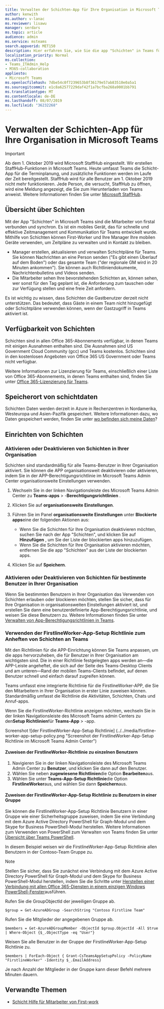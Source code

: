 ```yaml
---
title: Verwalten der Schichten-App für Ihre Organisation in Microsoft Teams
author: kenwith
ms.author: v-lanac
ms.reviewer: lisawu
manager: serdars
ms.topic: article
audience: admin
ms.service: msteams
search.appverid: MET150
description: Hier erfahren Sie, wie Sie die app "Schichten" in Teams für First-worker in Ihrer Organisation einrichten und verwalten.
localization_priority: Normal
ms.collection:
- Teams_ITAdmin_Help
- M365-collaboration
appliesto:
- Microsoft Teams
ms.openlocfilehash: 7dbe54c0f7239653b8f36179e57ab83510e0a5a1
ms.sourcegitcommit: e1c8a62577229daf42f1a7bcfba268a9001bb791
ms.translationtype: MT
ms.contentlocale: de-DE
ms.lasthandoff: 08/07/2019
ms.locfileid: "36232268"
---
```

# <a name="manage-the-shifts-app-for-your-organization-in-microsoft-teams"></a>Verwalten der Schichten-App für Ihre Organisation in Microsoft Teams

> [!IMPORTANT]
> Ab dem 1. Oktober 2019 wird Microsoft StaffHub eingestellt. Wir erstellen StaffHub-Funktionen in Microsoft Teams. Heute umfasst Teams die Schicht-App für die Terminplanung, und zusätzliche Funktionen werden im Laufe der Zeit bereitgestellt. StaffHub wird für alle Benutzer am 1. Oktober 2019 nicht mehr funktionieren. Jede Person, die versucht, StaffHub zu öffnen, wird eine Meldung angezeigt, die Sie zum Herunterladen von Teams anweist. Weitere Informationen finden Sie unter [Microsoft StaffHub](microsoft-staffhub-to-be-retired.md).  

## <a name="overview-of-shifts"></a>Übersicht über Schichten
Mit der App "Schichten" in Microsoft Teams sind die Mitarbeiter von firstal verbunden und synchron. Es ist ein mobiles Gerät, das für schnelle und effektive Zeitmanagement und Kommunikation für Teams entwickelt wurde. Mithilfe von Schichten können First-Worker und Ihre Manager Ihre mobilen Geräte verwenden, um Zeitpläne zu verwalten und in Kontakt zu bleiben. 

- Manager erstellen, aktualisieren und verwalten Schichtpläne für Teams. Sie können Nachrichten an eine Person senden ("Es gibt einen Überlauf auf dem Boden") oder das gesamte Team ("der regionale GM wird in 20 Minuten ankommen"). Sie können auch Richtliniendokumente, Nachrichtenbulletins und Videos senden. 
- Die Mitarbeiter sehen Ihre bevorstehenden Schichten an, können sehen, wer sonst für den Tag geplant ist, die Anforderung zum tauschen oder zur Verfügung stellen und eine freie Zeit anfordern. 

Es ist wichtig zu wissen, dass Schichten die Gastbenutzer derzeit nicht unterstützen. Das bedeutet, dass Gäste in einem Team nicht hinzugefügt oder Schichtpläne verwenden können, wenn der Gastzugriff in Teams aktiviert ist. 

## <a name="availability-of-shifts"></a>Verfügbarkeit von Schichten

Schichten sind in allen Office 365-Abonnements verfügbar, in denen Teams mit einigen Ausnahmen enthalten sind. Die Ausnahmen sind US Government Cloud Community (gcc) und Teams kostenlos. Schichten sind in den kostenlosen Angeboten von Office 365 US Government oder Teams nicht verfügbar.

Weitere Informationen zur Lizenzierung für Teams, einschließlich einer Liste von Office 365-Abonnements, in denen Teams enthalten sind, finden Sie unter [Office 365-Lizenzierung für Teams](../../Office-365-licensing.md).

## <a name="location-of-shifts-data"></a>Speicherort von schichtdaten

Schichten Daten werden derzeit in Azure in Rechenzentren in Nordamerika, Westeuropa und Asien-Pazifik gespeichert. Weitere Informationen dazu, wo Daten gespeichert werden, finden Sie unter [wo befinden sich meine Daten](http://o365datacentermap.azurewebsites.net/)?

## <a name="set-up-shifts"></a>Einrichten von Schichten

### <a name="enable-or-disable-shifts-in-your-organization"></a>Aktivieren oder Deaktivieren von Schichten in Ihrer Organisation

Schichten sind standardmäßig für alle Teams-Benutzer in Ihrer Organisation aktiviert. Sie können die APP organisationsweit deaktivieren oder aktivieren, indem Sie in der APP-Berechtigungsrichtlinie im Microsoft Teams Admin Center organisationsweite Einstellungen verwenden.

1. Wechseln Sie in der linken Navigationsleiste des Microsoft Teams Admin Center zu **Teams-apps** > -**Berechtigungsrichtlinien** .
2. Klicken Sie auf **organisationsweite Einstellungen**.
3. Führen Sie im Panel **organisationsweite Einstellungen** unter **Blockierte apps**eine der folgenden Aktionen aus:

    - Wenn Sie die Schichten für Ihre Organisation deaktivieren möchten, suchen Sie nach der App "Schichten", und klicken Sie auf **Hinzufügen** , um Sie der Liste der blockierten apps hinzuzufügen.
    - Wenn Sie die Schichten für Ihre Organisation aktivieren möchten, entfernen Sie die app "Schichten" aus der Liste der blockierten apps.
4. Klicken Sie auf **Speichern**. 

### <a name="enable-or-disable-shifts-for-specific-users-in-your-organization"></a>Aktivieren oder Deaktivieren von Schichten für bestimmte Benutzer in Ihrer Organisation

Wenn Sie bestimmten Benutzern in Ihrer Organisation das Verwenden von Schichten erlauben oder blockieren möchten, stellen Sie sicher, dass für Ihre Organisation in organisationsweiten Einstellungen aktiviert ist, und erstellen Sie dann eine benutzerdefinierte App-Berechtigungsrichtlinie, und weisen Sie diese Benutzern zu. Weitere Informationen finden Sie unter [Verwalten von App-Berechtigungsrichtlinien in Teams](../../teams-app-permission-policies.md).

### <a name="use-the-firstlineworker-app-setup-policy-to-pin-shifts-to-teams"></a>Verwenden der FirstlineWorker-App-Setup Richtlinie zum Anheften von Schichten an Teams

Mit den Richtlinien für die APP-Einrichtung können Sie Teams anpassen, um die apps hervorzuheben, die für Benutzer in Ihrer Organisation am wichtigsten sind. Die in einer Richtlinie festgelegten apps werden an&mdash;die APP-Leiste angeheftet, die sich auf der Seite des Teams-Desktop Clients und am unteren&mdash;Rand der mobilen Teams-Clients befindet, auf denen Benutzer schnell und einfach darauf zugreifen können. 
 
Teams umfasst eine integrierte Richtlinie für die FirstlineWorker-APP, die Sie den Mitarbeitern in Ihrer Organisation in erster Linie zuweisen können. Standardmäßig umfasst die Richtlinie die Aktivitäten, Schichten, Chats und Anruf-apps. 

Wenn Sie die FirstlineWorker-Richtlinie anzeigen möchten, wechseln Sie in der linken Navigationsleiste des Microsoft Teams admin Centers zu den**Setup Richtlinien**für **Teams-App** > -app.

Screenshot ![der FirstlineWorker-App-Setup Richtlinie] (../../media/firstline-worker-app-setup-policy.png "Screenshot der FirstlineWorker-App-Setup Richtlinie im Microsoft Teams Admin Center")

#### <a name="assign-the-firstlineworker-policy-to-individual-users"></a>Zuweisen der FirstlineWorker-Richtlinie zu einzelnen Benutzern

1. Navigieren Sie in der linken Navigationsleiste des Microsoft Teams Admin Center zu **Benutzer**, und klicken Sie dann auf den Benutzer.
2. Wählen Sie neben **zugewiesene Richtlinien**die Option **Bearbeiten**aus.
3. Wählen Sie unter **Teams-App-Setup Richtlinie**die Option **FirstlineWorker**aus, und wählen Sie dann **Speichern**aus.

#### <a name="assign-the-firstlineworker-app-setup-policy-to-users-in-a-group"></a>Zuweisen der FirstlineWorker-App-Setup Richtlinie zu Benutzern in einer Gruppe

Sie können die FirstlineWorker-App-Setup Richtlinie Benutzern in einer Gruppe wie einer Sicherheitsgruppe zuweisen, indem Sie eine Verbindung mit dem Azure Active Directory PowerShell für Graph-Modul und dem Skype for Business PowerShell-Modul herstellen. Weitere Informationen zum Verwenden von PowerShell zum Verwalten von Teams finden Sie unter [Übersicht über Teams PowerShell](../../teams-powershell-overview.md).

In diesem Beispiel weisen wir die FirstlineWorker-App-Setup Richtlinie allen Benutzern in der Contoso-Team Gruppe zu.

> [!NOTE]
> Stellen Sie sicher, dass Sie zunächst eine Verbindung mit dem Azure Active Directory PowerShell für Graph-Modul und dem Skype for Business PowerShell-Modul herstellen, indem Sie die Schritte unter [Herstellen einer Verbindung mit allen Office 365-Diensten in einem einzigen Windows PowerShell-Fenster](https://docs.microsoft.com/office365/enterprise/powershell/connect-to-all-office-365-services-in-a-single-windows-powershell-window)ausführen.

Rufen Sie die GroupObjectId der jeweiligen Gruppe ab.
```
$group = Get-AzureADGroup -SearchString "Contoso Firstline Team"
```
Rufen Sie die Mitglieder der angegebenen Gruppe ab.
```
$members = Get-AzureADGroupMember -ObjectId $group.ObjectId -All $true | Where-Object {$_.ObjectType -eq "User"}
```
Weisen Sie alle Benutzer in der Gruppe der FirstlineWorker-App-Setup Richtlinie zu.
```
$members | ForEach-Object { Grant-CsTeamsAppSetupPolicy -PolicyName "FirstlineWorker" -Identity $_.EmailAddress}
``` 
Je nach Anzahl der Mitglieder in der Gruppe kann dieser Befehl mehrere Minuten dauern.

## <a name="related-topics"></a>Verwandte Themen
- [Schicht Hilfe für Mitarbeiter von First-work](https://support.office.com/article/apps-and-services-cc1fba57-9900-4634-8306-2360a40c665b)
